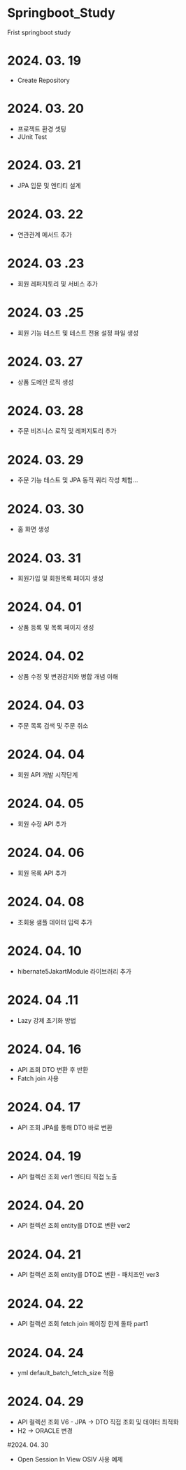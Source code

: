 # Springboot_Study
Frist springboot study

# 2024. 03. 19 
- Create Repository

# 2024. 03. 20
- 프로젝트 환경 셋팅
- JUnit Test

# 2024. 03. 21
- JPA 입문 및 엔티티 설계

# 2024. 03. 22
- 연관관계 메서드 추가

# 2024. 03 .23
- 회원 레퍼지토리 및 서비스 추가

# 2024. 03 .25
- 회원 기능 테스트 및 테스트 전용 설정 파일 생성

# 2024. 03. 27
- 상품 도메인 로직 생성

# 2024. 03. 28
- 주문 비즈니스 로직 및 레퍼지토리 추가

# 2024. 03. 29
- 주문 기능 테스트 및 JPA 동적 쿼리 작성 체험...

# 2024. 03. 30
- 홈 화면 생성

# 2024. 03. 31
- 회원가입 및 회원목록 페이지 생성

# 2024. 04. 01
- 상품 등록 및 목록 페이지 생성

# 2024. 04. 02
- 상품 수정 및 변경감지와 병합 개념 이해

# 2024. 04. 03
- 주문 목록 검색 및 주문 취소

# 2024. 04. 04
- 회원 API 개발 시작단계

# 2024. 04. 05
- 회원 수정 API 추가

# 2024. 04. 06
- 회원 목록 API 추가

# 2024. 04. 08
- 조회용 샘플 데이터 입력 추가

# 2024. 04. 10
- hibernate5JakartModule 라이브러리 추가

# 2024. 04 .11
- Lazy 강제 초기화 방법

# 2024. 04. 16
- API 조회 DTO 변환 후 반환
- Fatch join 사용

# 2024. 04. 17
- API 조회 JPA를 통해 DTO 바로 변환

# 2024. 04. 19
- API 컬렉션 조회 ver1 엔티티 직접 노출

# 2024. 04. 20
- API 컬렉션 조회 entity를 DTO로 변환 ver2

# 2024. 04. 21
- API 컬랙션 조회 entity를 DTO로 변환 - 패치조인 ver3

# 2024. 04. 22
- API 컬랙션 조회 fetch join 페이징 한계 돌파 part1

# 2024. 04. 24
- yml default_batch_fetch_size 적용

# 2024. 04. 29
- API 컬렉션 조회 V6 - JPA -> DTO 직접 조회 및 데이터 최적화
- H2 -> ORACLE 변경

#2024. 04. 30
- Open Session In View OSIV 사용 예제
